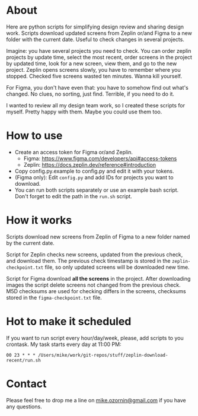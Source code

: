 # About
Here are python scripts for simplifying design review and sharing design work. Scripts download updated screens from Zeplin or/and Figma to a new folder with the current date. Useful to check changes in several projects.

Imagine: you have several projects you need to check. 
You can order zeplin projects by update time, select the most recent, order screens in the project by updated time, look for a new screen, view them, and go to the new project. Zeplin opens screens slowly, you have to remember where you stopped. Checked five screens wasted ten minutes. Wanna kill yourself.

For Figma, you don't have even that: you have to somehow find out what's changed. No clues, no sorting, just find. Terrible, if you need to do it.

I wanted to review all my design team work, so I created these scripts for myself. Pretty happy with them. Maybe you could use them too.

# How to use
* Create an access token for Figma or/and Zeplin.
  * Figma: https://www.figma.com/developers/api#access-tokens
  * Zeplin: https://docs.zeplin.dev/reference#introduction
* Copy config.py.example to config.py and edit it with your tokens.
* (Figma only): Edit ```config.py``` and add IDs for projects you want to download.
* You can run both scripts separately or use an example bash script. Don't forget to edit the path in the ```run.sh``` script.

# How it works
Scripts download new screens from Zeplin of Figma to a new folder named by the current date.

Script for Zeplin checks new screens, updated from the previous check, and download them. The previous check timestamp is stored in the ```zeplin-checkpoint.txt``` file, so only updated screens will be downloaded new time.

Script for Figma download __all the screens__ in the project. After downloading images the script delete screens not changed from the previous check. M5D checksums are used for checking differs in the screens, checksums stored in the ```figma-checkpoint.txt``` file.

# Hot to make it scheduled
If you want to run script every hour/day/week, please, add scripts to you crontask. My task starts every day at 11:00 PM:

```00 23 * * * /Users/mike/work/git-repos/stuff/zeplin-download-recent/run.sh```

# Contact
Please feel free to drop me a line on mike.ozornin@gmail.com if you have any questions.
